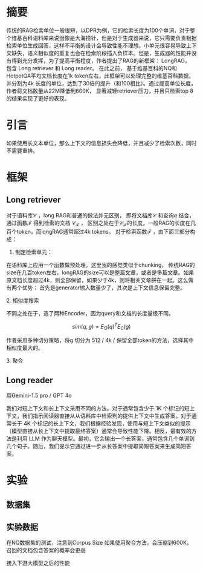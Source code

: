 # 摘要

传统的RAG检索单位一般很短，以DPR为例，它的检索长度为100个单词，对于整个维基百科语料库来说很像是大海捞针，但是对于生成器来说，它只需要负责根据检索单位生成回答，这样不平衡的设计会导致性能不理想。小单元很容易导致上下文缺失，语义相似度的重复也会在检索阶段插入负样本。但是，生成器的性能并没有得到充分发挥，为了提高平衡程度，作者提出了RAG的新框架： LongRAG， 包含 Long retriever 和 Long reader。 在此之前， 基于维基百科的NQ和HotpotQA平均文档长度在1k token左右，此框架可以处理完整的维基百科数据，并分割为4k 长度的单位，达到了30倍的提升（和100相比）。通过提高单位长度，作者将文档数量从22M降低到600K， 显著减轻retriever压力，并且只检索top 8的结果实现了更好的表现。

# 引言

如果使用长文本单位，那么上下文的信息损失会降低，并且减少了检索次数，同时不需要重排。

# 框架

## Long retriever

对于语料库$\mathcal{C}$ ，long RAG和普通的做法并无区别， 即将文档库$\mathcal{C}$ 和查询$q$ 结合， 通过函数$\mathcal{F}$ 得到检索的文档 $\mathcal{C}_\mathcal{F}$ ， 区别之处在于$\mathcal{C}_\mathcal{F}$的长度，一般RAG的长度在几百个token，而longRAG通常超过4k tokens。 对于检索函数$\mathcal{F}$ ，由下面三部分构成：

1. 制定检索单元：
    

在语料库上应用一个函数做预处理，这里我的感觉类似于chunking， 传统RAG的size在几百token左右，longRAG的size可以是整篇文章，或者是多篇文章。如果原文档长度超过4k，则全部保留，如果少于4k，则将相关文章拼在一起。这么做有两个优势： 首先是generator输入数量少了，其次是上下文信息保留完整。

2\. 相似度搜索

不同之处在于，选了两种Encoder，因为query和文档的长度量级不同。

$$sim(q, g) = E_Q(q)^T E_C(g)$$

作者采用多种切分策略，将g 切分为 512 / 4k / 保留全部token的方法，选择其中相似度最大的。

3\. 聚合

## Long reader

用Gemini-1.5 pro / GPT 4o

我们对短上下文和长上下文采用不同的方法。对于通常包含少于 1K 个标记的短上下文，我们指示阅读器直接从从语料库中检索到的提供上下文中生成答案。对于通常长于 4K 个标记的长上下文，我们根据经验发现，使用与短上下文类似的提示（模型直接从长上下文中提取最终答案）通常会导致性能下降。相反，最有效的方法是利用 LLM 作为聊天模型。最初，它会输出一个长答案，通常包含几个单词到几个句子。随后，我们提示它通过进一步从长答案中提取简短答案来生成简短答案。

# 实验

## 数据集

## 实验数据

在NQ数据集的测试，注意到Corpus Size 如果使用聚合方法，会压缩到600K，召回的文档包含答案的概率会更高

接入下游大模型之后的性能